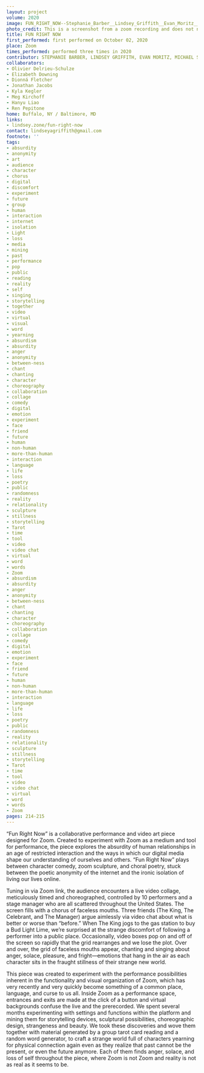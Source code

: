 ```yaml
---
layout: project
volume: 2020
image: FUN_RIGHT_NOW--Stephanie_Barber__Lindsey_Griffith__Evan_Moritz__Michael_Spears.jpg
photo_credit: This is a screenshot from a zoom recording and does not need to be credited.
title: FUN RIGHT NOW
first_performed: first performed on October 02, 2020
place: Zoom
times_performed: performed three times in 2020
contributor: STEPHANIE BARBER, LINDSEY GRIFFITH, EVAN MORITZ, MICHAEL SPEARS
collaborators:
- Olivier Delrieu-Schulze
- Elizabeth Downing
- Dionná Fletcher
- Jonathan Jacobs
- Kyla Kegler
- Meg Kirchoff
- Hanyu Liao
- Ren Pepitone
home: Buffalo, NY / Baltimore, MD
links:
- lindsey.zone/fun-right-now
contact: lindseyagriffith@gmail.com
footnote: ''
tags:
- absurdity
- anonymity
- art
- audience
- character
- chorus
- digital
- discomfort
- experiment
- future
- group
- human
- interaction
- internet
- isolation
- Light
- loss
- media
- mining
- past
- performance
- pop
- public
- reading
- reality
- self
- singing
- storytelling
- together
- video
- virtual
- visual
- word
- yearning
- absurdism
- absurdity
- anger
- anonymity
- between-ness
- chant
- chanting
- character
- choreography
- collaboration
- collage
- comedy
- digital
- emotion
- experiment
- face
- friend
- future
- human
- non-human
- more-than-human
- interaction
- language
- life
- loss
- poetry
- public
- randomness
- reality
- relationality
- sculpture
- stillness
- storytelling
- Tarot
- time
- tool
- video
- video chat
- virtual
- word
- words
- Zoom
- absurdism
- absurdity
- anger
- anonymity
- between-ness
- chant
- chanting
- character
- choreography
- collaboration
- collage
- comedy
- digital
- emotion
- experiment
- face
- friend
- future
- human
- non-human
- more-than-human
- interaction
- language
- life
- loss
- poetry
- public
- randomness
- reality
- relationality
- sculpture
- stillness
- storytelling
- Tarot
- time
- tool
- video
- video chat
- virtual
- word
- words
- Zoom
pages: 214-215
---
```


“Fun Right Now” is a collaborative performance and video art piece designed for Zoom. Created to experiment with Zoom as a medium and tool for performance, the piece explores the absurdity of human relationships in an age of restricted interaction and the ways in which our digital media shape our understanding of ourselves and others. “Fun Right Now” plays between character comedy, zoom sculpture, and choral poetry, stuck between the poetic anonymity of the internet and the ironic isolation of living our lives online. 

Tuning in via Zoom link, the audience encounters a live video collage, meticulously timed and choreographed, controlled by 10 performers and a stage manager who are all scattered throughout the United States. The screen fills with a chorus of faceless mouths. Three friends (The King, The Celebrant, and The Manager) argue aimlessly via video chat about what is better or worse than “before.” When The King jogs to the gas station to buy a Bud Light Lime, we’re surprised at the strange discomfort of following a performer into a public place. Occasionally, video boxes pop on and off of the screen so rapidly that the grid rearranges and we lose the plot. Over and over, the grid of faceless mouths appear, chanting and singing about anger, solace, pleasure, and fright—emotions that hang in the air as each character sits in the fraught stillness of their strange new world. 

This piece was created to experiment with the performance possibilities inherent in the functionality and visual organization of Zoom, which has very recently and very quickly become something of a common place, language, and curse to us all. Inside Zoom as a performance space, entrances and exits are made at the click of a button and virtual backgrounds confuse the live and the prerecorded. We spent several months experimenting with settings and functions within the platform and mining them for storytelling devices, sculptural possibilities, choreographic design, strangeness and beauty. We took these discoveries and wove them together with material generated by a group tarot card reading and a random word generator, to craft a strange world full of characters yearning for physical connection again even as they realize that past cannot be the present, or even the future anymore. Each of them finds anger, solace, and loss of self throughout the piece, where Zoom is not Zoom and reality is not as real as it seems to be.